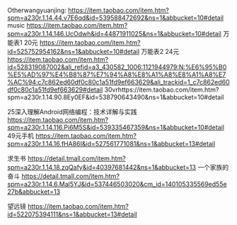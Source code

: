 
Otherwangyuanjing: https://item.taobao.com/item.htm?spm=a230r.1.14.44.v7E6qd&id=539588472692&ns=1&abbucket=10#detail
music https://item.taobao.com/item.htm?spm=a230r.1.14.146.UcOdwh&id=44871911025&ns=1&abbucket=10#detail
万能表1 20元 https://item.taobao.com/item.htm?id=525752954162&ns=1&abbucket=10#detail
万能表2 24元  https://item.taobao.com/item.htm?id=528319087002&ali_refid=a3_430582_1006:1121944979:N:%E6%95%B0%E5%AD%97%E4%B8%87%E7%94%A8%E8%A1%A8%E8%A1%A8%E7%AC%94:c7c862ed60df0c80c1a51fd9ef663629&ali_trackid=1_c7c862ed60df0c80c1a51fd9ef663629#detail
 30vrhttps://item.taobao.com/item.htm?spm=a230r.1.14.90.8Ey0EF&id=538790643490&ns=1&abbucket=10#detail
 
 25深入理解Android网络编程：技术详解与实践
https://item.taobao.com/item.htm?spm=a230r.1.14.116.Pi6M5S&id=539335467359&ns=1&abbucket=10#detail
49元手机
https://item.taobao.com/item.htm?spm=a230r.1.14.16.fHA86I&id=527561771081&ns=1&abbucket=13#detail

求生书
https://detail.tmall.com/item.htm?spm=a230r.1.14.18.zqQafy&id=40397681442&ns=1&abbucket=13
一个家族的奋斗
https://detail.tmall.com/item.htm?spm=a230r.1.14.6.Mal5YJ&id=537446503020&cm_id=140105335569ed55e27b&abbucket=13

望远镜
https://item.taobao.com/item.htm?id=522075394111&ns=1&abbucket=13#detail
